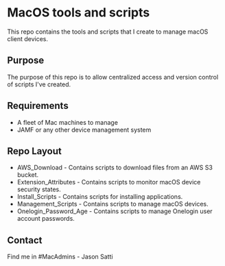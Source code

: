 MacOS tools and scripts
===========
This repo contains the tools and scripts that I create to manage macOS client devices.

Purpose
-------
The purpose of this repo is to allow centralized access and version control of scripts I've created.

## Requirements
* A fleet of Mac machines to manage
* JAMF or any other device management system

## Repo Layout
* AWS_Download - Contains scripts to download files from an AWS S3 bucket.
* Extension_Attributes - Contains scripts to monitor macOS device security states.
* Install_Scripts - Contains scripts for installing applications.
* Management_Scripts - Contains scripts to manage macOS devices.
* Onelogin_Password_Age - Contains scripts to manage Onelogin user account passwords.

## Contact
Find me in #MacAdmins - Jason Satti
